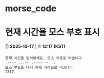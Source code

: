 # morse_code
# 현재 시간을 모스 부호 표시
<!-- MORSE_TIME_START -->
🗓️ **2025-10-17** | ⏰ **13:17 (KST)**

```
현재 시간을 입력하세요. 모스 부호로 바꿉니다
.---- ...-- .---- --...
모스 부호를 다시 현재 시간으로 바꿉니다
1317
```
<!-- MORSE_TIME_END -->
